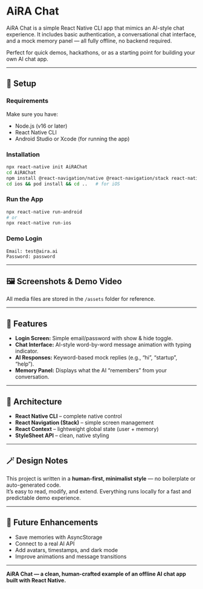 # AiRA Chat

AiRA Chat is a simple React Native CLI app that mimics an AI-style chat experience. It includes basic authentication, a conversational chat interface, and a mock memory panel — all fully offline, no backend required.

Perfect for quick demos, hackathons, or as a starting point for building your own AI chat app.

---

## 🚀 Setup

### Requirements

Make sure you have:

- Node.js (v16 or later)
- React Native CLI
- Android Studio or Xcode (for running the app)

### Installation

```bash
npx react-native init AiRAChat
cd AiRAChat
npm install @react-navigation/native @react-navigation/stack react-native-gesture-handler react-native-safe-area-context react-native-screens
cd ios && pod install && cd ..   # for iOS
```

### Run the App

```bash
npx react-native run-android
# or
npx react-native run-ios
```

### Demo Login

```
Email: test@aira.ai
Password: password
```

---

## 🖼️ Screenshots & Demo Video

All media files are stored in the `/assets` folder for reference.

---

## 💬 Features

- **Login Screen:** Simple email/password with show & hide toggle.
- **Chat Interface:** AI-style word-by-word message animation with typing indicator.
- **AI Responses:** Keyword-based mock replies (e.g., “hi”, “startup”, “help”).
- **Memory Panel:** Displays what the AI “remembers” from your conversation.

---

## 🧠 Architecture

- **React Native CLI** – complete native control
- **React Navigation (Stack)** – simple screen management
- **React Context** – lightweight global state (user + memory)
- **StyleSheet API** – clean, native styling

---

## 🪄 Design Notes

This project is written in a **human-first, minimalist style** — no boilerplate or auto-generated code.  
It’s easy to read, modify, and extend. Everything runs locally for a fast and predictable demo experience.

---

## 🧩 Future Enhancements

- Save memories with AsyncStorage
- Connect to a real AI API
- Add avatars, timestamps, and dark mode
- Improve animations and message transitions

---

**AiRA Chat — a clean, human-crafted example of an offline AI chat app built with React Native.**
